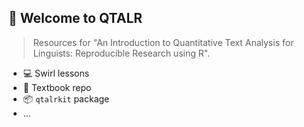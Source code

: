 ## 👋 Welcome to QTALR

> Resources for "An Introduction to Quantitative Text Analysis for Linguists: Reproducible Research using R".

- 💻 Swirl lessons
- 📖 Textbook repo
- 📦 `qtalrkit` package
- ...

<!--

**Here are some ideas to get you started:**

🙋‍♀️ A short introduction - what is your organization all about?
🌈 Contribution guidelines - how can the community get involved?
👩‍💻 Useful resources - where can the community find your docs? Is there anything else the community should know?
🍿 Fun facts - what does your team eat for breakfast?
🧙 Remember, you can do mighty things with the power of [Markdown](https://docs.github.com/github/writing-on-github/getting-started-with-writing-and-formatting-on-github/basic-writing-and-formatting-syntax)
-->
